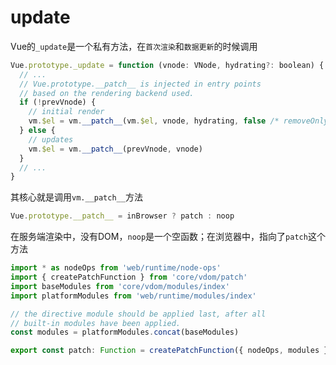 # update

Vue的`_update`是一个私有方法，在`首次渲染`和`数据更新`的时候调用

```js
Vue.prototype._update = function (vnode: VNode, hydrating?: boolean) {
  // ...
  // Vue.prototype.__patch__ is injected in entry points
  // based on the rendering backend used.
  if (!prevVnode) {
    // initial render
    vm.$el = vm.__patch__(vm.$el, vnode, hydrating, false /* removeOnly */)
  } else {
    // updates
    vm.$el = vm.__patch__(prevVnode, vnode)
  }
  // ...
}
```

其核心就是调用`vm.__patch__`方法

```js
Vue.prototype.__patch__ = inBrowser ? patch : noop
```

在服务端渲染中，没有DOM，`noop`是一个空函数；在浏览器中，指向了`patch`这个方法

```js
import * as nodeOps from 'web/runtime/node-ops'
import { createPatchFunction } from 'core/vdom/patch'
import baseModules from 'core/vdom/modules/index'
import platformModules from 'web/runtime/modules/index'

// the directive module should be applied last, after all
// built-in modules have been applied.
const modules = platformModules.concat(baseModules)

export const patch: Function = createPatchFunction({ nodeOps, modules })
```